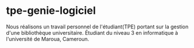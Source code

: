 # tpe-genie-logiciel
Nous réalisons un travail personnel de l'étudiant(TPE) portant sur la gestion d'une bibliothèque universitaire.
Étudiant du niveau 3 en informatique à l'université de Maroua, Cameroun.
